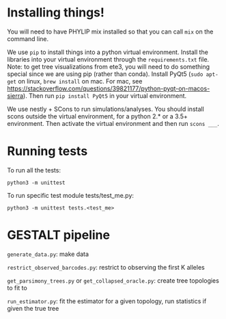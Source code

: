 # Installing things!
You will need to have PHYLIP mix installed so that you can call `mix` on the command line.

We use `pip` to install things into a python virtual environment.
Install the libraries into your virtual environment through the `requirements.txt` file.
Note: to get tree visualizations from ete3, you will need to do something special since we are using pip (rather than conda).
Install PyQt5 (`sudo apt-get` on linux, `brew install` on mac. For mac, see https://stackoverflow.com/questions/39821177/python-pyqt-on-macos-sierra).
Then run `pip install PyQt5` in your virtual environment.

We use nestly + SCons to run simulations/analyses.
You should install scons outside the virtual environment, for a python 2.* or a 3.5+ environment.
Then activate the virtual environment and then run `scons ___`.

# Running tests
To run all the tests:
```
python3 -m unittest
```
To run specific test module tests/test\_me.py:
```
python3 -m unittest tests.<test_me>
```

# GESTALT pipeline

`generate_data.py`: make data

`restrict_observed_barcodes.py`: restrict to observing the first K alleles

`get_parsimony_trees.py` or `get_collapsed_oracle.py`: create tree topologies to fit to

`run_estimator.py`: fit the estimator for a given topology, run statistics if given the true tree
